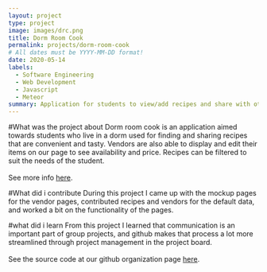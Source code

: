 ```yaml
---
layout: project
type: project
image: images/drc.png
title: Dorm Room Cook
permalink: projects/dorm-room-cook
# All dates must be YYYY-MM-DD format!
date: 2020-05-14
labels:
  - Software Engineering
  - Web Development
  - Javascript
  - Meteor
summary: Application for students to view/add recipes and share with other students.
---
```


#What was the project about
Dorm room cook is an application aimed towards students who live in a dorm used for finding and sharing recipes that are convenient and tasty. Vendors are also able to display and edit their items on our page to see availability and price. Recipes can be filtered to suit the needs of the student.
<br>
<br>
See more info <a href="https://dorm-room-cook.github.io/">here</a>.

#What did i contribute
During this project I came up with the mockup pages for the vendor pages, contributed recipes and vendors for the default data, and worked a bit on the functionality of the pages. 


#what did i learn
From this project I learned that communication is an important part of group projects, and github makes that process a lot more streamlined through project management in the project board. 
<br>
<br>
See the source code at our github organization page <a href="https://github.com/dorm-room-cook">here</a>.


